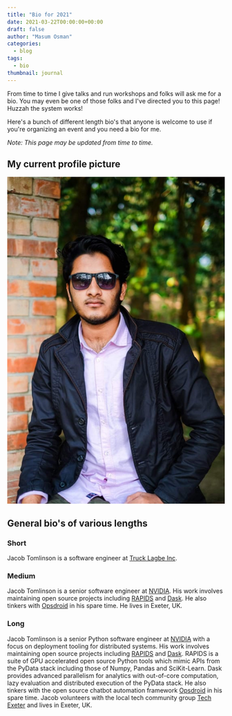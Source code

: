 ```yaml
---
title: "Bio for 2021"
date: 2021-03-22T00:00:00+00:00
draft: false
author: "Masum Osman"
categories:
  - blog
tags:
  - bio
thumbnail: journal
---
```


From time to time I give talks and run workshops and folks will ask me for a bio. You may even be one of those folks and I've directed you to this page! Huzzah the system works!

Here's a bunch of different length bio's that anyone is welcome to use if you're organizing an event and you need a bio for me.

_Note: This page may be updated from time to time._

## My current profile picture

![Jacob Tomlinson Profile Picture](https://github.com/Masum-Osman/blog-site/blob/master/resources/_gen/images/252019833_1206972469800326_2610539159241774695_n.jpg)

## General bio's of various lengths

### Short

Jacob Tomlinson is a software engineer at [Truck Lagbe Inc](https://www.trucklagbe.com/).

### Medium

Jacob Tomlinson is a senior software engineer at [NVIDIA](https://www.nvidia.com/). His work involves maintaining open source projects including [RAPIDS](https://rapids.ai/) and [Dask](https://dask.org/). He also tinkers with [Opsdroid](https://opsdroid.dev/) in his spare time. He lives in Exeter, UK.

### Long

Jacob Tomlinson is a senior Python software engineer at [NVIDIA](https://www.nvidia.com/) with a focus on deployment tooling for distributed systems. His work involves maintaining open source projects including [RAPIDS](https://rapids.ai/) and [Dask](https://dask.org/). RAPIDS is a suite of GPU accelerated open source Python tools which mimic APIs from the PyData stack including those of Numpy, Pandas and SciKit-Learn. Dask provides advanced parallelism for analytics with out-of-core computation, lazy evaluation and distributed execution of the PyData stack. He also tinkers with the open source chatbot automation framework [Opsdroid](https://opsdroid.dev/) in his spare time. Jacob volunteers with the local tech community group [Tech Exeter](https://techexeter.uk/) and lives in Exeter, UK.
